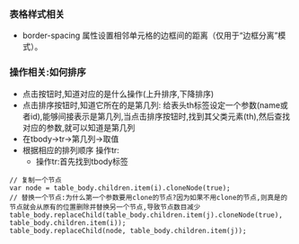 ### 表格样式相关

* border-spacing 属性设置相邻单元格的边框间的距离（仅用于“边框分离”模式）。

### 操作相关:如何排序

* 点击按钮时,知道对应的是什么操作(上升排序,下降排序)
* 点击排序按钮时,知道它所在的是第几列: 给表头th标签设定一个参数(name或者id),能够间接表示是第几列,当点击排序按钮时,找到其父类元素(th),然后查找对应的参数,就可以知道是第几列
* 在tbody->tr->第几列->取值
* 根据相应的排列顺序 操作tr:
	* 操作tr:首先找到tbody标签

```
// 复制一个节点
var node = table_body.children.item(i).cloneNode(true);
// 替换一个节点:为什么第一个参数要用clone的节点?因为如果不用clone的节点,则真是的节点就会从原有的位置删除并替换另一个节点,导致节点数目减少
table_body.replaceChild(table_body.children.item(j).cloneNode(true), table_body.children.item(i));
table_body.replaceChild(node, table_body.children.item(j));
```


